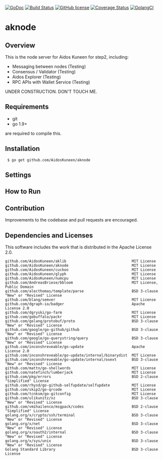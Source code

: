 [![GoDoc](https://godoc.org/github.com/AidosKuneen/aknode?status.svg)](https://godoc.org/github.com/AidosKuneen/aknode)
[![Build Status](https://travis-ci.org/AidosKuneen/aknode.svg?branch=master)](https://travis-ci.org/AidosKuneen/aknode)
[![GitHub license](https://img.shields.io/badge/license-MIT-blue.svg)](https://raw.githubusercontent.com/AidosKuneen/aknode/LICENSE)
[![Coverage Status](https://coveralls.io/repos/github/AidosKuneen/aknode/badge.svg?branch=master)](https://coveralls.io/github/AidosKuneen/aknode?branch=master)
[![GolangCI](https://golangci.com/badges/github.com/AidosKuneen/aknode.svg)](https://golangci.com/r/github.com/AidosKuneen/aknode) 


# aknode

## Overview

This is the node server for Aidos Kuneen for step2, 
including:

* Messaging between nodes (Testing)
* Consensus / Validator (Testing)
* Aidos Explorer (Testing)
* RPC APIs with Wallet Service (Testing)


UNDER CONSTRUCTION. DON'T TOUCH ME.


## Requirements

* git
* go 1.9+

are required to compile this.

## Installation

     $ go get github.com/AidosKuneen/aknode


## Settings

## How to Run


## Contribution
Improvements to the codebase and pull requests are encouraged.



## Dependencies and Licenses

This software includes the work that is distributed in the Apache License 2.0.

```
github.com/AidosKuneen/aklib                              MIT License
github.com/AidosKuneen/aknode                             MIT License
github.com/AidosKuneen/cuckoo                             MIT License
github.com/AidosKuneen/glyph                              MIT License
github.com/AidosKuneen/numcpu                             MIT License
github.com/AndreasBriese/bbloom                           MIT License, Public Domain
github.com/alecthomas/template/parse                      BSD 3-clause "New" or "Revised" License 
github.com/blang/semver                                   MIT License
github.com/dgraph-io/badger                               Apache License 2.0 
github.com/dgryski/go-farm                                MIT License
github.com/gobuffalo/packr                                MIT License
github.com/golang/protobuf/proto                          BSD 3-clause "New" or "Revised" License 
github.com/google/go-github/github                        BSD 3-clause "New" or "Revised" License 
github.com/google/go-querystring/query                    BSD 3-clause "New" or "Revised" License 
github.com/inconshreveable/go-update                      Apache License 2.0
github.com/inconshreveable/go-update/internal/binarydist  MIT License
github.com/inconshreveable/go-update/internal/osext       BSD 3-clause "New" or "Revised" License 
github.com/mattn/go-shellwords                            MIT License
github.com/natefinch/lumberjack                           MIT License
github.com/pkg/errors                                     BSD 2-clause "Simplified" License
github.com/rhysd/go-github-selfupdate/selfupdate          MIT License
github.com/skip2/go-qrcode                                MIT License
github.com/tcnksm/go-gitconfig                            MIT License
github.com/ulikunitz/xz                                   BSD 3-clause "New" or "Revised" License 
github.com/vmihailenco/msgpack/codes                      BSD 2-clause "Simplified" License
golang.org/x/crypto/ssh/terminal                          BSD 3-clause "New" or "Revised" License 
golang.org/x/net                                          BSD 3-clause "New" or "Revised" License 
golang.org/x/oauth2/internal                              BSD 3-clause "New" or "Revised" License 
golang.org/x/sys/unix                                     BSD 3-clause "New" or "Revised" License
Golang Standard Library                                   BSD 3-clause License
```